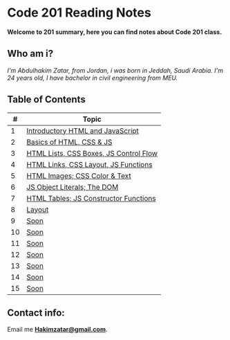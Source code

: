 # Code 201 Reading Notes

**Welcome to 201 summary, here you can find notes about Code 201 class.**


## Who am i?
_I'm Abdulhakim Zatar, from Jordan, i was born in Jeddah, Saudi Arabia.
I'm 24 years old, I have bachelor in civil engineering from MEU._

## Table of Contents

\# | Topic 
--- | ---
1 | [Introductory HTML and JavaScript](class-01)
2 | [Basics of HTML, CSS & JS](class-02)
3 | [HTML Lists, CSS Boxes, JS Control Flow](class-03)
4 | [HTML Links, CSS Layout, JS Functions](class-04)
5 | [HTML Images; CSS Color & Text](class-05)
6 | [JS Object Literals; The DOM](class-06)
7 | [HTML Tables; JS Constructor Functions](class-07)
8 | [Layout](class-08)
9 | [Soon]()
10 | [Soon]()
11 | [Soon]()
12 | [Soon]()
13 | [Soon]()
14 | [Soon]()
15 | [Soon]()

## Contact info:
Email me **Hakimzatar@gmail.com**.
